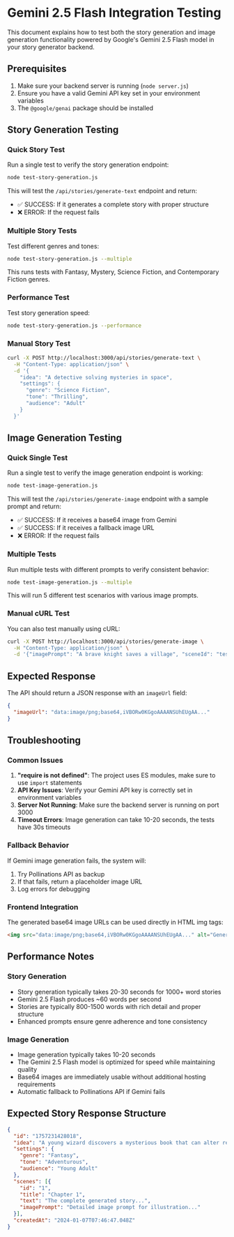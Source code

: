 # Gemini 2.5 Flash Integration Testing

This document explains how to test both the story generation and image generation functionality powered by Google's Gemini 2.5 Flash model in your story generator backend.

## Prerequisites

1. Make sure your backend server is running (`node server.js`)
2. Ensure you have a valid Gemini API key set in your environment variables
3. The `@google/genai` package should be installed

## Story Generation Testing

### Quick Story Test

Run a single test to verify the story generation endpoint:

```bash
node test-story-generation.js
```

This will test the `/api/stories/generate-text` endpoint and return:
- ✅ SUCCESS: If it generates a complete story with proper structure
- ❌ ERROR: If the request fails

### Multiple Story Tests

Test different genres and tones:

```bash
node test-story-generation.js --multiple
```

This runs tests with Fantasy, Mystery, Science Fiction, and Contemporary Fiction genres.

### Performance Test

Test story generation speed:

```bash
node test-story-generation.js --performance
```

### Manual Story Test

```bash
curl -X POST http://localhost:3000/api/stories/generate-text \
  -H "Content-Type: application/json" \
  -d '{
    "idea": "A detective solving mysteries in space",
    "settings": {
      "genre": "Science Fiction",
      "tone": "Thrilling",
      "audience": "Adult"
    }
  }'
```

## Image Generation Testing

### Quick Single Test

Run a single test to verify the image generation endpoint is working:

```bash
node test-image-generation.js
```

This will test the `/api/stories/generate-image` endpoint with a sample prompt and return:
- ✅ SUCCESS: If it receives a base64 image from Gemini
- ✅ SUCCESS: If it receives a fallback image URL
- ❌ ERROR: If the request fails

### Multiple Tests

Run multiple tests with different prompts to verify consistent behavior:

```bash
node test-image-generation.js --multiple
```

This will run 5 different test scenarios with various image prompts.

### Manual cURL Test

You can also test manually using cURL:

```bash
curl -X POST http://localhost:3000/api/stories/generate-image \
  -H "Content-Type: application/json" \
  -d '{"imagePrompt": "A brave knight saves a village", "sceneId": "test"}'
```

## Expected Response

The API should return a JSON response with an `imageUrl` field:

```json
{
  "imageUrl": "data:image/png;base64,iVBORw0KGgoAAAANSUhEUgAA..."
}
```

## Troubleshooting

### Common Issues

1. **"require is not defined"**: The project uses ES modules, make sure to use `import` statements
2. **API Key Issues**: Verify your Gemini API key is correctly set in environment variables
3. **Server Not Running**: Make sure the backend server is running on port 3000
4. **Timeout Errors**: Image generation can take 10-20 seconds, the tests have 30s timeouts

### Fallback Behavior

If Gemini image generation fails, the system will:
1. Try Pollinations API as backup
2. If that fails, return a placeholder image URL
3. Log errors for debugging

### Frontend Integration

The generated base64 image URLs can be used directly in HTML img tags:

```html
<img src="data:image/png;base64,iVBORw0KGgoAAAANSUhEUgAA..." alt="Generated story image" />
```

## Performance Notes

### Story Generation
- Story generation typically takes 20-30 seconds for 1000+ word stories
- Gemini 2.5 Flash produces ~60 words per second
- Stories are typically 800-1500 words with rich detail and proper structure
- Enhanced prompts ensure genre adherence and tone consistency

### Image Generation
- Image generation typically takes 10-20 seconds
- The Gemini 2.5 Flash model is optimized for speed while maintaining quality
- Base64 images are immediately usable without additional hosting requirements
- Automatic fallback to Pollinations API if Gemini fails

## Expected Story Response Structure

```json
{
  "id": "1757231428018",
  "idea": "A young wizard discovers a mysterious book that can alter reality",
  "settings": {
    "genre": "Fantasy",
    "tone": "Adventurous",
    "audience": "Young Adult"
  },
  "scenes": [{
    "id": "1",
    "title": "Chapter 1",
    "text": "The complete generated story...",
    "imagePrompt": "Detailed image prompt for illustration..."
  }],
  "createdAt": "2024-01-07T07:46:47.048Z"
}
```
